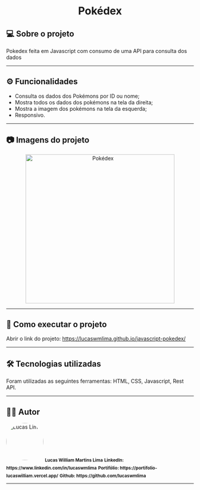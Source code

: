 <h1 align="center">
    Pokédex
</h1>

## 💻 Sobre o projeto

<p>Pokedex feita em Javascript com consumo de uma API para consulta dos dados</p>

---

## ⚙️ Funcionalidades

- Consulta os dados dos Pokémons por ID ou nome;
- Mostra todos os dados dos pokémons na tela da direita;
- Mostra a imagem dos pokémons na tela da esquerda;
- Responsivo.

---

## 📷 Imagens do projeto

<p align="center" style="display: flex; align-items: flex-start; justify-content: center;">
  <img alt="Pokédex" title="Imagem - Pokédex, Pikachu" src="assets/github-images/pokedex-1.jpg" width="400px">
</p>

---

## 🚀 Como executar o projeto

Abrir o link do projeto: https://lucaswmlima.github.io/javascript-pokedex/

---

## 🛠 Tecnologias utilizadas

Foram utilizadas as seguintes ferramentas: HTML, CSS, Javascript, Rest API.

---

## 👨‍💻 Autor
 <img style="border-radius: 50%;" src="https://avatars.githubusercontent.com/u/82186618?v=4" width="100px;" alt="Lucas Lima"/>
 <sub><b>Lucas William Martins Lima</b></sub>
 <sub><b>LinkedIn: https://www.linkedin.com/in/lucaswmlima</b></sub>
 <sub><b>Portifólio: https://portifolio-lucaswilliam.vercel.app/</b></sub>
 <sub><b>Github: https://github.com/lucaswmlima</b></sub>
 <br />
 
---
